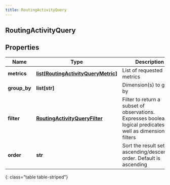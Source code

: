 ```yaml
---
title: RoutingActivityQuery
---
```

## RoutingActivityQuery

## Properties

|Name | Type | Description | Notes|
|------------ | ------------- | ------------- | -------------|
| **metrics** | [**list[RoutingActivityQueryMetric]**](RoutingActivityQueryMetric.html) | List of requested metrics | |
| **group_by** | **list[str]** | Dimension(s) to group by | |
| **filter** | [**RoutingActivityQueryFilter**](RoutingActivityQueryFilter.html) | Filter to return a subset of observations. Expresses boolean logical predicates as well as dimensional filters | [optional] |
| **order** | **str** | Sort the result set in ascending/descending order. Default is ascending | [optional] |
{: class="table table-striped"}



